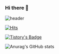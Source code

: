 ### Hi there 👋

<!--
**SsangSoo/SsangSoo** is a ✨ _special_ ✨ repository because its `README.md` (this file) appears on your GitHub profile.

Here are some ideas to get you started:

- 🔭 I’m currently working on ...
- 🌱 I’m currently learning ...
- 👯 I’m looking to collaborate on ...
- 🤔 I’m looking for help with ...
- 💬 Ask me about ...
- 📫 How to reach me: ...
- 😄 Pronouns: .....
- ⚡ Fun fact: ...
--> 
![header](https://capsule-render.vercel.app/api?type=waving&color=auto&height=300&section=header&text=SsangSoo%20render&fontSize=90)



[![Hits](https://hits.seeyoufarm.com/api/count/incr/badge.svg?url=https%3A%2F%2Fssangsu.tistory.com&count_bg=%23BA7DD1&title_bg=%237C10BA&icon=&icon_color=%23230E0E&title=Github&edge_flat=false)](https://hits.seeyoufarm.com)

[![Tistory's Badge](https://github-readme-tistory-card.vercel.app/api/badge?name=SsangSoo&theme={vue)](https://ssangsu.tistory.com/)




![Anurag's GitHub stats](https://github-readme-stats.vercel.app/api?username=SsangSoo&show_icons=true&theme=radical)

